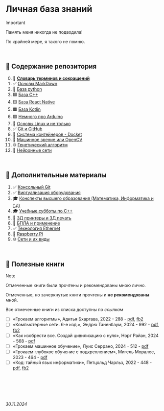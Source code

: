 

# **Личная база знаний**

> [!IMPORTANT]
> Память меня никогда не подводила!
>
> По крайней мере, я такого не помню.
>

<br>

## **👑 Содержание репозитория**

0. 📙 [**Словарь терминов и сокращений**](./Dictionary.md)
1. ✅ [Основы MarkDown](./General/Markdown.md) 
2. 🐍 [База python](./Python/)
3. 🟦 [База C++](./C++/) 
4. 🟨 [База React Native](./ReactNative/) 
5. 🟧 [База Kotlin](./Kotlin/) 
6. 🟥 [Немного про Arduino](./Arduino/README.md) 
7. 🐧 [Основы Linux и не только](./Linux/) 
8. ✅ [Git и GitHub](./GitHub/)
9. 🐋 [Система контейнеров - Docket](./Docker/)
10. 👀 [Машинное зрение или OpenCV](./OpenCV/)
11. 🌐 [Генетический алгоритм](./General/GeneticAlgorithm.md)
12. 🧠 [Нейронные сети](./NeuralNetwork/)

<br>

## **🎩 Дополнительные материалы**

1. ✅ [Консольный Git](./General/git.md)
2. ✅ [Виртуализация оборудования](./General/virtualization.md)
3. 🎓 [Конспекты высшего образования (Математика, Информатика и т.д)](./Higher/) 
4. 🎓 [Учебные субботы по C++](./Higher/SSaturdays/)
5. 🧊 [3Д принтеры и 3Д печать](./General/3DPrint.md)
6. 🚁 [БПЛА и применение ](./General/Drone.md)
7. ✅ [Технология Ethernet](./General/Ethernet.md)
8. 🍓 [Raspberry Pi](./Raspberry/)
9. 🌐 [Сети и их виды](./General/Networks.md)

<br>

## **📖 Полезные книги**

> [!NOTE]
> Отмеченные книги были прочтены и рекомендованы мною лично.
>
> Отмеченные, но зачеркнутые книги прочтены и **не рекомендованы** мной.
>
> Все отмеченные книги из списка доступны по *ссылкам*

- [ ] «Грокаем алгоритмы», Адитья Бхаргава, 2022 - 288 - [pdf](https://cloud.mail.ru/public/5njQ/3xhfEUA3v), [fb2](https://cloud.mail.ru/public/8HyF/KPquuHyLw)
- [ ] «Компьютерные сети. 6-е изд.», Эндрю Таненбаум, 2024 - 992 - [pdf](https://cloud.mail.ru/public/exCx/4Bicab14n), [fb2](https://cloud.mail.ru/public/34k1/gmedMzmMq)
- [ ] «Как изобрести все. Создай цивилизацию с нуля», Норт Райан, 2024 - 568 - [pdf](https://cloud.mail.ru/public/VWjc/jipnn74zF)
- [ ] «Грокаем машинное обучение», Луис Серрано, 2024 - 512 - [pdf](https://cloud.mail.ru/public/rE2C/omyMJnKyg)
- [ ] «Грокаем глубокое обучение с подкреплением», Мигель Моралес, 2023 - 464 - [pdf](https://cloud.mail.ru/public/BE14/zuZDCtebo)
- [ ] «Код: тайный язык информатики», Петцольд Чарльз, 2022 - 448 - [pdf](https://cloud.mail.ru/public/kE6S/3DPRbrpML), [fb2](https://cloud.mail.ru/public/Vg2B/b7vvLYRLk)

<br><br>
<br><br>


###### 30.11.2024
